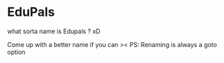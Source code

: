 # EduPals

what sorta name is Edupals ? xD

Come up with a better name if you can >< PS: Renaming is always a goto option 
